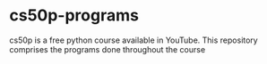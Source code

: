 # cs50p-programs
cs50p is a free python course available in YouTube. This repository comprises the programs done throughout the course

